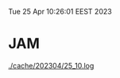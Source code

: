 Tue 25 Apr 10:26:01 EEST 2023
# JAM
<a href='./cache/202304/25_10.log'>./cache/202304/25_10.log</a>
